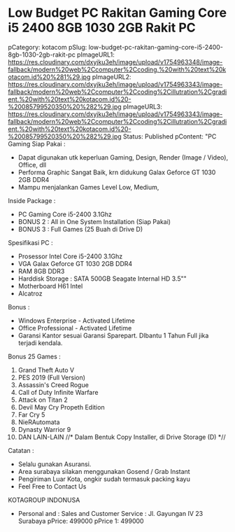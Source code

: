 # Low Budget   PC Rakitan Gaming Core i5 2400 8GB 1030 2GB Rakit PC

pCategory: kotacom
pSlug: low-budget-pc-rakitan-gaming-core-i5-2400-8gb-1030-2gb-rakit-pc
pImageURL1: https://res.cloudinary.com/dxyjku3eh/image/upload/v1754963348/image-fallback/modern%20web%2Ccomputer%2Ccoding.%20with%20text%20kotacom.id%20%281%29.jpg
pImageURL2: https://res.cloudinary.com/dxyjku3eh/image/upload/v1754963343/image-fallback/modern%20web%2Ccomputer%2Ccoding%2Cillutration%2Cgradient.%20with%20text%20kotacom.id%20-%20085799520350%20%282%29.jpg
pImageURL3: https://res.cloudinary.com/dxyjku3eh/image/upload/v1754963343/image-fallback/modern%20web%2Ccomputer%2Ccoding%2Cillutration%2Cgradient.%20with%20text%20kotacom.id%20-%20085799520350%20%282%29.jpg
Status: Published
pContent: "PC Gaming Siap Pakai :
- Dapat digunakan utk keperluan Gaming, Design, Render (Image / Video), Office, dll
- Performa Graphic Sangat Baik, krn didukung Galax Geforce GT 1030 2GB DDR4
- Mampu menjalankan Games Level Low, Medium,

Inside Package :
- PC Gaming Core i5-2400 3.1Ghz
- BONUS 2 : All in One System Installation (Siap Pakai)
- BONUS 3 : Full Games (25 Buah di Drive D)

Spesifikasi PC : 
- Prosessor Intel Core i5-2400 3.1Ghz
- VGA Galax Geforce GT 1030 2GB DDR4
- RAM 8GB DDR3 
- Harddisk Storage : SATA 500GB Seagate Internal HD 3.5""
- Motherboard H61 Intel 
- Alcatroz

Bonus :
- Windows Enterprise - Activated Lifetime
- Office Professional - Activated Lifetime  
- Garansi Kantor  sesuai Garansi Sparepart. DIbantu 1 Tahun Full jika terjadi kendala. 

Bonus 25 Games :
1. Grand Theft Auto V
2. PES 2019 (Full Version)
3. Assassin&apos;s Creed Rogue
4. Call of Duty Infinite Warfare
5. Attack on Titan 2
6. Devil May Cry Propeth Edition
7. Far Cry 5
8. NieRAutomata
9. Dynasty Warrior 9
10. DAN LAIN-LAIN
//* Dalam Bentuk Copy Installer, di Drive Storage (D) *//

Catatan :
- Selalu gunakan Asuransi.
- Area surabaya silakan menggunakan Gosend / Grab Instant
- Pengiriman Luar Kota, ongkir sudah termasuk packing kayu
- Feel Free to Contact Us

KOTAGROUP INDONUSA
- Personal  and  : 
Sales and Customer Service :
Jl. Gayungan IV 23 Surabaya
pPrice: 499000
pPrice 1: 499000